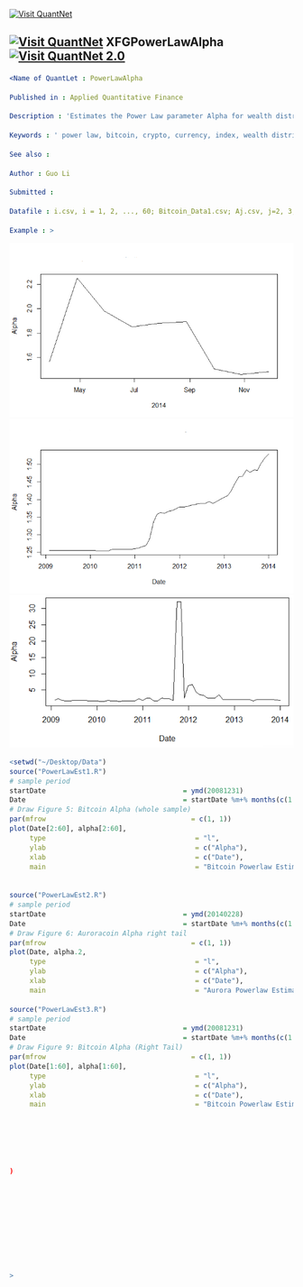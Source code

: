 [<img src="https://github.com/QuantLet/Styleguide-and-Validation-procedure/blob/master/pictures/banner.png" alt="Visit QuantNet">](http://quantlet.de/index.php?p=info)

## [<img src="https://github.com/QuantLet/Styleguide-and-Validation-procedure/blob/master/pictures/qloqo.png" alt="Visit QuantNet">](http://quantlet.de/) **XFGPowerLawAlpha** [<img src="https://github.com/QuantLet/Styleguide-and-Validation-procedure/blob/master/pictures/QN2.png" width="60" alt="Visit QuantNet 2.0">](http://quantlet.de/d3/ia)


```yaml
<Name of QuantLet : PowerLawAlpha

Published in : Applied Quantitative Finance

Description : 'Estimates the Power Law parameter Alpha for wealth distribution of Bitcoin and Auroracoin.'

Keywords : ' power law, bitcoin, crypto, currency, index, wealth distribution'

See also : 

Author : Guo Li

Submitted :

Datafile : i.csv, i = 1, 2, ..., 60; Bitcoin_Data1.csv; Aj.csv, j=2, 3, ..., 10 Auroracoin.csv

Example : >
```


![Picture1](PowerLawAlpha1.PNG)
![Picture1](PowerLawAlpha2.PNG)
![Picture1](PowerLawAlpha3.PNG)

```R
<setwd("~/Desktop/Data")
source("PowerLawEst1.R")
# sample period
startDate                                  = ymd(20081231)
Date                                       = startDate %m+% months(c(1:(length(alpha))))
# Draw Figure 5: Bitcoin Alpha (whole sample)
par(mfrow                                    = c(1, 1))
plot(Date[2:60], alpha[2:60], 
     type                                     = "l", 
     ylab                                     = c("Alpha"), 
     xlab                                     = c("Date"), 
     main                                     = "Bitcoin Powerlaw Estimation (whole sample)")


source("PowerLawEst2.R")
# sample period
startDate                                  = ymd(20140228)
Date                                       = startDate %m+% months(c(1:(length(alpha.2))))
# Draw Figure 6: Auroracoin Alpha right tail
par(mfrow                                    = c(1, 1))
plot(Date, alpha.2, 
     type                                     = "l", 
     ylab                                     = c("Alpha"), 
     xlab                                     = c("Date"), 
     main                                     = "Aurora Powerlaw Estimation (Right Tail)")

source("PowerLawEst3.R")
# sample period
startDate                                  = ymd(20081231)
Date                                       = startDate %m+% months(c(1:(length(alpha))))
# Draw Figure 9: Bitcoin Alpha (Right Tail)
par(mfrow                                    = c(1, 1))
plot(Date[1:60], alpha[1:60], 
     type                                     = "l", 
     ylab                                     = c("Alpha"), 
     xlab                                     = c("Date"), 
     main                                     = "Bitcoin Powerlaw Estimation (Right Tail)")






)










>
```
